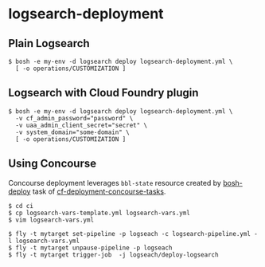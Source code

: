 # logsearch-deployment

## Plain Logsearch
```
$ bosh -e my-env -d logsearch deploy logsearch-deployment.yml \
  [ -o operations/CUSTOMIZATION ]
```

## Logsearch with Cloud Foundry plugin
```
$ bosh -e my-env -d logsearch deploy logsearch-deployment.yml \
  -v cf_admin_password="password" \
  -v uaa_admin_client_secret="secret" \
  -v system_domain="some-domain" \
  [ -o operations/CUSTOMIZATION ]
```

## Using Concourse
Concourse deployment leverages `bbl-state` resource created by [bosh-deploy](https://github.com/cloudfoundry/cf-deployment-concourse-tasks/tree/master/bosh-deploy) task of [cf-deployment-concourse-tasks](https://github.com/cloudfoundry/cf-deployment-concourse-tasks).

```
$ cd ci
$ cp logsearch-vars-template.yml logsearch-vars.yml
$ vim logsearch-vars.yml

$ fly -t mytarget set-pipeline -p logseach -c logsearch-pipeline.yml -l logsearch-vars.yml
$ fly -t mytarget unpause-pipeline -p logseach
$ fly -t mytarget trigger-job  -j logseach/deploy-logsearch
```

